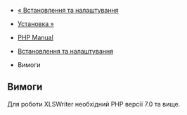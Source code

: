 - [« Встановлення та налаштування](xlswriter.setup.md)
- [Установка »](xlswriter.installation.md)

- [PHP Manual](index.md)
- [Встановлення та налаштування](xlswriter.setup.md)
- Вимоги

## Вимоги

Для роботи XLSWriter необхідний PHP версії 7.0 та вище.
